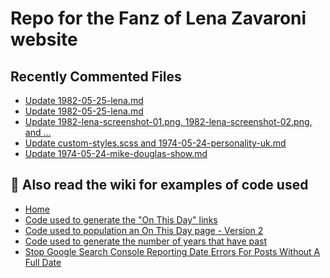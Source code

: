 # Repo for the Fanz of Lena Zavaroni website

## Recently Commented Files
<!-- BLOG-POST-LIST:START -->
- [Update 1982-05-25-lena.md](https://github.com/FanzOfLenaZavaroni/fanzoflenazavaroni.github.io/commit/543582ebda6c717c80f17cbb32a30ff777490734)
- [Update 1982-05-25-lena.md](https://github.com/FanzOfLenaZavaroni/fanzoflenazavaroni.github.io/commit/040dfeb354155840db8ad7fa39b17e1e8ad61cb3)
- [Update 1982-lena-screenshot-01.png, 1982-lena-screenshot-02.png, and …](https://github.com/FanzOfLenaZavaroni/fanzoflenazavaroni.github.io/commit/7582d883abff0b277ce3629bb7aa4d876f5bcbf7)
- [Update custom-styles.scss and 1974-05-24-personality-uk.md](https://github.com/FanzOfLenaZavaroni/fanzoflenazavaroni.github.io/commit/9e625817a88c9d8d0825af869d84f31aa8dcafd2)
- [Update 1974-05-24-mike-douglas-show.md](https://github.com/FanzOfLenaZavaroni/fanzoflenazavaroni.github.io/commit/13f9b1ca65df28ccbf7cbb1ede5b9f0c29ea925a)
<!-- BLOG-POST-LIST:END -->

## :notebook: Also read the wiki for examples of code used
* [Home](https://github.com/FanzOfLenaZavaroni/fanzoflenazavaroni.github.io/wiki)
* [Code used to generate the "On This Day" links](https://github.com/FanzOfLenaZavaroni/fanzoflenazavaroni.github.io/wiki/On-This-Day-Code)
* [Code used to population an On This Day page - Version 2](https://github.com/FanzOfLenaZavaroni/fanzoflenazavaroni.github.io/wiki/Code-used-to-population-an-On-This-Day-page-%E2%80%90-Version-2)
* [Code used to generate the number of years that have past](https://github.com/FanzOfLenaZavaroni/fanzoflenazavaroni.github.io/wiki/Number-of-years-gone-by-code)
* [Stop Google Search Console Reporting Date Errors For Posts Without A Full Date](https://github.com/FanzOfLenaZavaroni/fanzoflenazavaroni.github.io/wiki/Stop-Google-Search-Console-Reporting-Date-Errors-For-Posts-Without-A-Full-Date)
